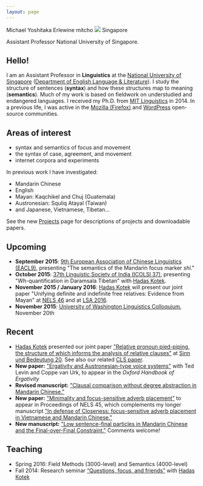 ```yaml
---
layout: page
---
```

<div class="vcard">
<span class="fn">Michael Yoshitaka Erlewine</span>
<span class="nickname">mitcho</span>
<span class="photo image"><img src="/images/kyoto-270x150.jpg"/></span>
<span class="adr">
	<span class="country">Singapore</span>
</span>

<span class="title">Assistant Professor</span>
<span class="org">National University of Singapore</span>.
</div>

## Hello!

I am an Assistant Professor in **Linguistics** at the [National University of Singapore](http://nus.edu.sg) ([Department of English Language & Literature](http://fas.nus.edu.sg/ell/)). I study the structure of sentences (**syntax**) and how these structures map to meaning (**semantics**). Much of my work is based on fieldwork on understudied and endangered languages. I received my Ph.D. from [MIT Linguistics](http://web.mit.edu/linguistics/) in 2014. In a previous life, I was active in the [Mozilla (Firefox)](http://mozilla.org) and [WordPress](http://wordpress.org) open-source communities.

## Areas of interest

*   syntax and semantics of focus and movement
*   the syntax of case, agreement, and movement
*   internet corpora and experiments

In previous work I have investigated:

*	Mandarin Chinese
*	English
*	Mayan: Kaqchikel and Chuj (Guatemala)
*	Austronesian: Squliq Atayal (Taiwan)
*	and Japanese, Vietnamese, Tibetan...

See the new [Projects](/projects) page for descriptions of projects and downloadable papers.

## Upcoming

*	**September 2015**: [9th European Association of Chinese Linguistics (EACL9)](http://www.ilg.uni-stuttgart.de/EACL9), presenting "The semantics of the Mandarin focus marker *shì*."
*	**October 2015**: [37th Linguistic Society of India (ICOLSI 37)](http://www.lsi.org.in/lsi.img/ICOLSI-37.pdf), presenting "*Wh*-quantification in Daramsala Tibetan" with [Hadas Kotek](http://hkotek.com).
*	**November 2015 / January 2016**: [Hadas Kotek](http://hkotek.com) will present our joint paper "Unifying definite and indefinite free relatives: Evidence from Mayan" at [NELS 46](http://linguistics.concordia.ca/nels46/) and at [LSA 2016](http://www.linguisticsociety.org/node/5653/schedule).
*	**November 2015**: [University of Washington Linguistics Colloquium](https://linguistics.washington.edu/), November 20th

## Recent

*	[Hadas Kotek](http://hkotek.com) presented our joint paper ["Relative pronoun pied-piping, the structure of which informs the analysis of relative clauses"](/research/talk-rppp-sub.html) at [Sinn und Bedeutung 20](https://sites.google.com/site/sinnundbedeutung20/home). See also our related [CLS paper](/research/rppp.html).
*	**New paper:** ["Ergativity and Austronesian-type voice systems"](/research/voice-oup.html) with Ted Levin and Coppe van Urk, to appear in the *Oxford Handbook of Ergativity*
*	**Revised manuscript:** ["Clausal comparison without degree abstraction in Mandarin Chinese."](/research/bi.html)
*	**New paper:** ["Minimality and focus-sensitive adverb placement"](/research/minimality-focus.html) to appear in Proceedings of NELS 45, which complements my longer manuscript ["In defense of Closeness: focus-sensitive adverb placement in Vietnamese and Mandarin Chinese."](/research/closeness.html)
*	**New manuscript:** ["Low sentence-final particles in Mandarin Chinese and the Final-over-Final Constraint."](/research/sfp-fofc.html) Comments welcome!

## Teaching

*	Spring 2016: Field Methods (3000-level) and Semantics (4000-level)
*   Fall 2014: Research seminar [&#8220;Questions, focus, and friends&#8221;](http://people.linguistics.mcgill.ca/~michael.erlewine/focus-wh/) with [Hadas Kotek](http://hkotek.com)

